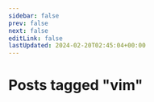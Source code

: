 ```yaml
---
sidebar: false
prev: false
next: false
editLink: false
lastUpdated: 2024-02-20T02:45:04+00:00
---
```


# Posts tagged "vim"

<PostArchive tag="vim" />
